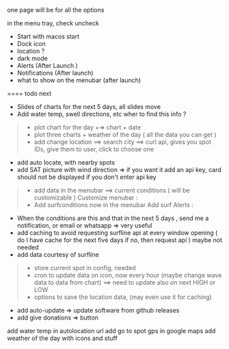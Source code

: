  one page will be for all the options 

 in the menu tray, check uncheck 
 - Start with macos start
 - Dock icon
 - location ? 
 - dark mode 
 - Alerts (After Launch )
 - Notifications (After launch)
 - what to show on the menubar (after launch)

==== todo next

- Slides of charts for the next 5 days, all slides move 
- Add water temp, swell directions, etc wher to find this info ? 


> - plot chart for the day +=> chart + date 
> - plot three charts + weather of the day ( all the data you can get )
> - add change location ==> search city ==> curl api, gives you spot IDs, give them to user, click to choose one 
- add auto locate, with nearby spots
- add SAT picture with wind direction => if you want it add an api key, card should not be displayed if you don't enter api key 
> - add data in the menubar ==> current conditions ( will be customizable )
> Customize menubar :
  > - Add surfconditions now in the menubar 
Add surf Alerts : 
- When the conditions are this and that in the next 5 days , send me a notification, or email or whatsapp => very useful 
- add caching to avoid requesting surfline api at every window opening ( do I have cache for the next five days if no, then request api ) maybe not needed 
- add data courtesy of surfline

> - store current spot in config, needed 
> - cron to update data on icon, now every hour (maybe change wave data to data from chart)
==> need to update also on next HIGH or LOW 
> - options to save the location data, (may even use it for caching)
- add auto-update => update software from github releases 
- add give donations => button 

add water temp in autolocation url
add go to spot gps in google maps
add weather of the day with icons and stuff 

